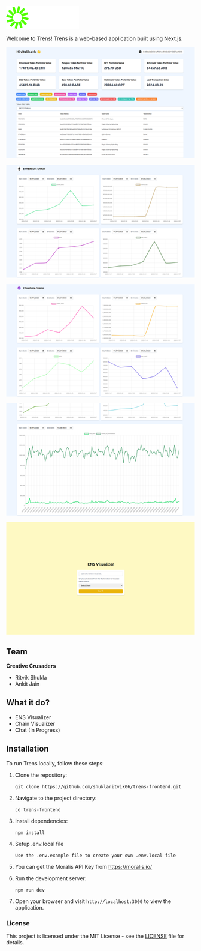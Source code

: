 ![Trens Logo](./public/logo_1.png)

Welcome to Trens! Trens is a web-based application built using Next.js.

![ENS Visualize](./public/ens.png)

![ETHEREUM CHAIN](./public/ethereum%20chain.png)

![POLYGON CHAIN](./public/polygon%20chain.png)

![NEW_VS_TRANSACTION_COUNT](./public/new_vs_transaction.png)

![HomePage](./public/home.png)

## Team 

**Creative Crusaders**

- Ritvik Shukla
- Ankit Jain

## What it do?

- ENS Visualizer
- Chain Visualizer
- Chat (In Progress)

## Installation

To run Trens locally, follow these steps:

1. Clone the repository:
   ```
   git clone https://github.com/shuklaritvik06/trens-frontend.git
   ```

2. Navigate to the project directory:
   ```
   cd trens-frontend
   ```

3. Install dependencies:
   ```
   npm install
   ```
4. Setup .env.local file

   ```
   Use the .env.example file to create your own .env.local file
   ```
5. You can get the Moralis API Key from https://moralis.io/

5. Run the development server:
   ```
   npm run dev
   ```

6. Open your browser and visit `http://localhost:3000` to view the application.

### License
This project is licensed under the MIT License - see the [LICENSE](LICENSE) file for details.
